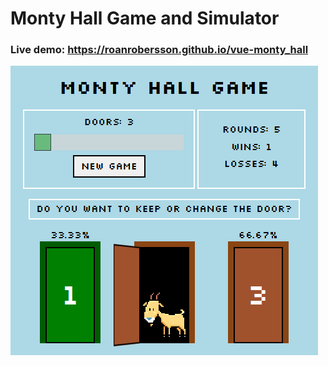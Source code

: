 # Monty Hall Game and Simulator

### Live demo: https://roanrobersson.github.io/vue-monty_hall


 ![](public/img/live_demo.png)
